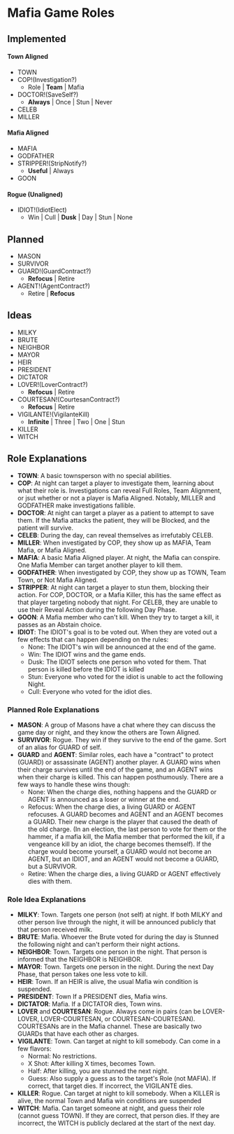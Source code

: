 # Mafia Game Roles

## Implemented

#### Town Aligned
- TOWN
- COP!(Investigation?)
    - Role | **Team** | Mafia
- DOCTOR!(SaveSelf?)
    - **Always** | Once | Stun | Never
- CELEB
- MILLER
#### Mafia Aligned
- MAFIA
- GODFATHER
- STRIPPER!(StripNotify?)
    - **Useful** | Always
- GOON

#### Rogue (Unaligned)
- IDIOT!(IdiotElect)
    - Win | Cull | **Dusk** | Day | Stun | None

## Planned 
- MASON
- SURVIVOR
- GUARD!(GuardContract?)
    - **Refocus** | Retire
- AGENT!(AgentContract?)
    - Retire  | **Refocus**

## Ideas
- MILKY
- BRUTE
- NEIGHBOR
- MAYOR
- HEIR
- PRESIDENT
- DICTATOR
- LOVER!(LoverContract?)
    - **Refocus** | Retire
- COURTESAN!(CourtesanContract?)
    - **Refocus** | Retire
- VIGILANTE!(VigilanteKill)
    - **Infinite** | Three | Two | One | Stun
- KILLER
- WITCH

## Role Explanations
- __TOWN__: A basic townsperson with no special abilities.
- __COP__: At night can target a player to investigate them, learning about what their role is. Investigations can reveal Full Roles, Team Alignment, or jsut whether or not a player is Mafia Aligned. Notably, MILLER and GODFATHER make investigations fallible.
- __DOCTOR__: At night can target a player as a patient to attempt to save them. If the Mafia attacks the patient, they will be Blocked, and the patient will survive.
- __CELEB__: During the day, can reveal themselves as irrefutably CELEB.
- __MILLER__: When investigated by COP, they show up as MAFIA, Team Mafia, or Mafia Aligned.
- __MAFIA__: A basic Mafia Aligned player. At night, the Mafia can conspire. One Mafia Member can target another player to kill them.
- __GODFATHER__: When investigated by COP, they show up as TOWN, Team Town, or Not Mafia Aligned.
- __STRIPPER__: At night can target a player to stun them, blocking their action. For COP, DOCTOR, or a Mafia Killer, this has the same effect as that player targeting nobody that night. For CELEB, they are unable to use their Reveal Action during the following Day Phase.
- __GOON__: A Mafia member who can't kill. When they try to target a kill, it passes as an Abstain choice.
- __IDIOT__: The IDIOT's goal is to be voted out. When they are voted out a few effects that can happen depending on the rules:
    - None: The IDIOT's win will be announced at the end of the game.
    - Win: The IDIOT wins and the game ends.
    - Dusk: The IDIOT selects one person who voted for them. That person is killed before the IDIOT is killed
    - Stun: Everyone who voted for the idiot is unable to act the following Night.
    - Cull: Everyone who voted for the idiot dies.

### Planned Role Explanations
- __MASON__: A group of Masons have a chat where they can discuss the game day or night, and they know the others are Town Aligned.
- __SURVIVOR__: Rogue. They win if they survive to the end of the game. Sort of an alias for GUARD of self.
- __GUARD__ and __AGENT__: Similar roles, each have a "contract" to protect (GUARD) or assassinate (AGENT) another player. A GUARD wins when their charge survives until the end of the game, and an AGENT wins when their charge is killed. This can happen posthumously. There are a few ways to handle these wins though:
    - None: When the charge dies, nothing happens and the GUARD or AGENT is announced as a loser or winner at the end.
    - Refocus: When the charge dies, a living GUARD or AGENT refocuses. A GUARD becomes and AGENT and an AGENT becomes a GUARD. Their new charge is the player that caused the death of the old charge. (In an election, the last person to vote for them or the hammer, if a mafia kill, the Mafia member that performed the kill, if a vengeance kill by an idiot, the charge becomes themself). If the charge would become yourself, a GUARD would not become an AGENT, but an IDIOT, and an AGENT would not become a GUARD, but a SURVIVOR.
    - Retire: When the charge dies, a living GUARD or AGENT effectively dies with them.

### Role Idea Explanations
- __MILKY__: Town. Targets one person (not self) at night. If both MILKY and other person live through the night, it will be announced publicly that that person received milk.
- __BRUTE__: Mafia. Whoever the Brute voted for during the day is Stunned the following night and can't perform their night actions.
- __NEIGHBOR__: Town. Targets one person in the night. That person is informed that the NEIGHBOR is NEIGHBOR.
- __MAYOR__: Town. Targets one person in the night. During the next Day Phase, that person takes one less vote to kill.
- __HEIR__: Town. If an HEIR is alive, the usual Mafia win condition is suspended. 
- __PRESIDENT__: Town If a PRESIDENT dies, Mafia wins.
- __DICTATOR__: Mafia. If a DICTATOR dies, Town wins.
- __LOVER__ and __COURTESAN__: Rogue. Always come in pairs (can be LOVER-LOVER, LOVER-COURTESAN, or COURTESAN-COURTESAN). COURTESANs are in the Mafia channel. These are basically two GUARDs that have each other as charges.
- __VIGILANTE__: Town. Can target at night to kill somebody. Can come in a few flavors:
    - Normal: No restrictions.
    - X Shot: After killing X times, becomes Town.
    - Half: After killing, you are stunned the next night.
    - Guess: Also supply a guess as to the target's Role (not MAFIA). If correct, that target dies. If incorrect, the VIGILANTE dies.
- __KILLER__: Rogue. Can target at night to kill somebody. When a KILLER is alive, the normal Town and Mafia win conditions are suspended
- __WITCH__: Mafia. Can target someone at night, and guess their role (cannot guess TOWN). If they are correct, that person dies. If they are incorrect, the WITCH is publicly declared at the start of the next day.
